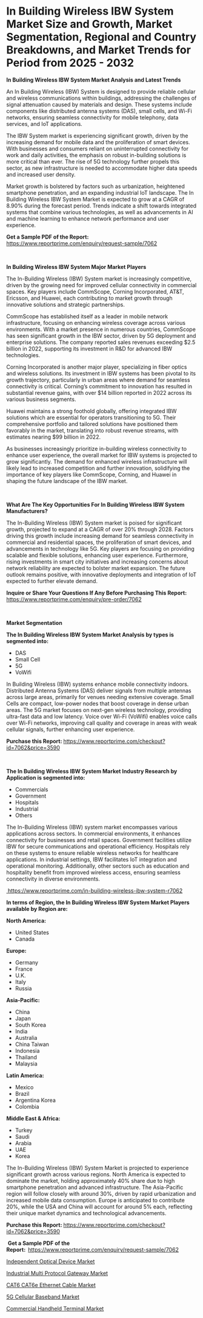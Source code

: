 <p><h1>In Building Wireless IBW System Market Size and Growth, Market Segmentation, Regional and Country Breakdowns, and Market Trends for Period from 2025 -  2032</h1></p><p><strong>In Building Wireless IBW System Market Analysis and Latest Trends</strong></p>
<p><p>An In Building Wireless (IBW) System is designed to provide reliable cellular and wireless communications within buildings, addressing the challenges of signal attenuation caused by materials and design. These systems include components like distributed antenna systems (DAS), small cells, and Wi-Fi networks, ensuring seamless connectivity for mobile telephony, data services, and IoT applications.</p><p>The IBW System market is experiencing significant growth, driven by the increasing demand for mobile data and the proliferation of smart devices. With businesses and consumers reliant on uninterrupted connectivity for work and daily activities, the emphasis on robust in-building solutions is more critical than ever. The rise of 5G technology further propels this sector, as new infrastructure is needed to accommodate higher data speeds and increased user density.</p><p>Market growth is bolstered by factors such as urbanization, heightened smartphone penetration, and an expanding industrial IoT landscape. The In Building Wireless IBW System Market is expected to grow at a CAGR of 8.90% during the forecast period. Trends indicate a shift towards integrated systems that combine various technologies, as well as advancements in AI and machine learning to enhance network performance and user experience.</p></p>
<p><strong>Get a Sample PDF of the Report:&nbsp;</strong> <a href="https://www.reportprime.com/enquiry/request-sample/7062?utm_campaign=2012&utm_medium=2&utm_source=Github&utm_content=ia&utm_term=19032025&utm_id=in-building-wireless-ibw-system">https://www.reportprime.com/enquiry/request-sample/7062</a></p>
<p>&nbsp;</p>
<p><strong>In Building Wireless IBW System Major Market Players</strong></p>
<p><p>The In-Building Wireless (IBW) System market is increasingly competitive, driven by the growing need for improved cellular connectivity in commercial spaces. Key players include CommScope, Corning Incorporated, AT&T, Ericsson, and Huawei, each contributing to market growth through innovative solutions and strategic partnerships.</p><p>CommScope has established itself as a leader in mobile network infrastructure, focusing on enhancing wireless coverage across various environments. With a market presence in numerous countries, CommScope has seen significant growth in the IBW sector, driven by 5G deployment and enterprise solutions. The company reported sales revenues exceeding $2.5 billion in 2022, supporting its investment in R&D for advanced IBW technologies.</p><p>Corning Incorporated is another major player, specializing in fiber optics and wireless solutions. Its investment in IBW systems has been pivotal to its growth trajectory, particularly in urban areas where demand for seamless connectivity is critical. Corning’s commitment to innovation has resulted in substantial revenue gains, with over $14 billion reported in 2022 across its various business segments.</p><p>Huawei maintains a strong foothold globally, offering integrated IBW solutions which are essential for operators transitioning to 5G. Their comprehensive portfolio and tailored solutions have positioned them favorably in the market, translating into robust revenue streams, with estimates nearing $99 billion in 2022.</p><p>As businesses increasingly prioritize in-building wireless connectivity to enhance user experience, the overall market for IBW systems is projected to grow significantly. The demand for enhanced wireless infrastructure will likely lead to increased competition and further innovation, solidifying the importance of key players like CommScope, Corning, and Huawei in shaping the future landscape of the IBW market.</p></p>
<p>&nbsp;</p>
<p><strong>What Are The Key Opportunities For In Building Wireless IBW System Manufacturers?</strong></p>
<p><p>The In-Building Wireless (IBW) System market is poised for significant growth, projected to expand at a CAGR of over 20% through 2028. Factors driving this growth include increasing demand for seamless connectivity in commercial and residential spaces, the proliferation of smart devices, and advancements in technology like 5G. Key players are focusing on providing scalable and flexible solutions, enhancing user experience. Furthermore, rising investments in smart city initiatives and increasing concerns about network reliability are expected to bolster market expansion. The future outlook remains positive, with innovative deployments and integration of IoT expected to further elevate demand.</p></p>
<p><strong>Inquire or Share Your Questions If Any Before Purchasing This Report:</strong> <a href="https://www.reportprime.com/enquiry/pre-order/7062?utm_campaign=2012&utm_medium=2&utm_source=Github&utm_content=ia&utm_term=19032025&utm_id=in-building-wireless-ibw-system">https://www.reportprime.com/enquiry/pre-order/7062</a></p>
<p>&nbsp;</p>
<p><strong>Market Segmentation</strong></p>
<p><strong>The In Building Wireless IBW System Market Analysis by types is segmented into:</strong></p>
<p><ul><li>DAS</li><li>Small Cell</li><li>5G</li><li>VoWifi</li></ul></p>
<p><p>In Building Wireless (IBW) systems enhance mobile connectivity indoors. Distributed Antenna Systems (DAS) deliver signals from multiple antennas across large areas, primarily for venues needing extensive coverage. Small Cells are compact, low-power nodes that boost coverage in dense urban areas. The 5G market focuses on next-gen wireless technology, providing ultra-fast data and low latency. Voice over Wi-Fi (VoWifi) enables voice calls over Wi-Fi networks, improving call quality and coverage in areas with weak cellular signals, further enhancing user experience.</p></p>
<p><strong>Purchase this Report:&nbsp;</strong><a href="https://www.reportprime.com/checkout?id=7062&price=3590&utm_campaign=2012&utm_medium=2&utm_source=Github&utm_content=ia&utm_term=19032025&utm_id=in-building-wireless-ibw-system">https://www.reportprime.com/checkout?id=7062&price=3590</a></p>
<p>&nbsp;</p>
<p><strong>The In Building Wireless IBW System Market Industry Research by Application is segmented into:</strong></p>
<p><ul><li>Commercials</li><li>Government</li><li>Hospitals</li><li>Industrial</li><li>Others</li></ul></p>
<p><p>The In-Building Wireless (IBW) system market encompasses various applications across sectors. In commercial environments, it enhances connectivity for businesses and retail spaces. Government facilities utilize IBW for secure communications and operational efficiency. Hospitals rely on these systems to ensure reliable wireless networks for healthcare applications. In industrial settings, IBW facilitates IoT integration and operational monitoring. Additionally, other sectors such as education and hospitality benefit from improved wireless access, ensuring seamless connectivity in diverse environments.</p></p>
<p><a href="https://www.reportprime.com/in-building-wireless-ibw-system-r7062?utm_campaign=2012&utm_medium=2&utm_source=Github&utm_content=ia&utm_term=19032025&utm_id=in-building-wireless-ibw-system">&nbsp;https://www.reportprime.com/in-building-wireless-ibw-system-r7062</a></p>
<p><strong>In terms of Region, the In Building Wireless IBW System Market Players available by Region are:</strong></p>
<p>
    <p> <strong> North America: </strong>
        <ul>
            <li>United States</li>
            <li>Canada</li>
        </ul>
        </p> 
    <p> <strong> Europe: </strong>
        <ul>
            <li>Germany</li>
            <li>France</li>
            <li>U.K.</li>
            <li>Italy</li>
            <li>Russia</li>
        </ul>
        </p> 
    <p> <strong> Asia-Pacific: </strong>
        <ul>
            <li>China</li>
            <li>Japan</li>
            <li>South Korea</li>
            <li>India</li>
            <li>Australia</li>
            <li>China Taiwan</li>
            <li>Indonesia</li>
            <li>Thailand</li>
            <li>Malaysia</li>
        </ul>
        </p> 
    <p> <strong> Latin America: </strong>
        <ul>
            <li>Mexico</li>
            <li>Brazil</li>
            <li>Argentina Korea</li>
            <li>Colombia</li>
        </ul>
        </p> 
    <p> <strong> Middle East & Africa: </strong>
        <ul>
            <li>Turkey</li>
            <li>Saudi</li>
            <li>Arabia</li>
            <li>UAE</li>
            <li>Korea</li>
        </ul>
    </p>
    </p>
<p><p>The In-Building Wireless (IBW) System Market is projected to experience significant growth across various regions. North America is expected to dominate the market, holding approximately 40% share due to high smartphone penetration and advanced infrastructure. The Asia-Pacific region will follow closely with around 30%, driven by rapid urbanization and increased mobile data consumption. Europe is anticipated to contribute 20%, while the USA and China will account for around 5% each, reflecting their unique market dynamics and technological advancements.</p></p>
<p><strong>Purchase this Report: </strong><a href="https://www.reportprime.com/checkout?id=7062&price=3590&utm_campaign=2012&utm_medium=2&utm_source=Github&utm_content=ia&utm_term=19032025&utm_id=in-building-wireless-ibw-system">https://www.reportprime.com/checkout?id=7062&price=3590</a></p>
<p>&nbsp;<strong>Get a Sample PDF of the Report:&nbsp;&nbsp;</strong><a href="https://www.reportprime.com/enquiry/request-sample/7062?utm_campaign=2012&utm_medium=2&utm_source=Github&utm_content=ia&utm_term=19032025&utm_id=in-building-wireless-ibw-system">https://www.reportprime.com/enquiry/request-sample/7062</a></p>
<p><strong></strong></p>
<p><p><a href="https://github.com/bawksmaedamu/Market-Research-Report-List-1/blob/main/independent-optical-device-market.md?utm_campaign=2012&utm_medium=2&utm_source=Github&utm_content=ia&utm_term=19032025&utm_id=in-building-wireless-ibw-system">Independent Optical Device Market</a></p><p><a href="https://github.com/marfosamiko7/Market-Research-Report-List-1/blob/main/industrial-multi-protocol-gateway-market.md?utm_campaign=2012&utm_medium=2&utm_source=Github&utm_content=ia&utm_term=19032025&utm_id=in-building-wireless-ibw-system">Industrial Multi Protocol Gateway Market</a></p><p><a href="https://github.com/grimssummouc/Market-Research-Report-List-1/blob/main/cat6-cat6e-ethernet-cable-market.md?utm_campaign=2012&utm_medium=2&utm_source=Github&utm_content=ia&utm_term=19032025&utm_id=in-building-wireless-ibw-system">CAT6 CAT6e Ethernet Cable Market</a></p><p><a href="https://github.com/agemakisel4b/Market-Research-Report-List-1/blob/main/5g-cellular-baseband-market.md?utm_campaign=2012&utm_medium=2&utm_source=Github&utm_content=ia&utm_term=19032025&utm_id=in-building-wireless-ibw-system">5G Cellular Baseband Market</a></p><p><a href="https://github.com/gierlravasty/Market-Research-Report-List-1/blob/main/commercial-handheld-terminal-market.md?utm_campaign=2012&utm_medium=2&utm_source=Github&utm_content=ia&utm_term=19032025&utm_id=in-building-wireless-ibw-system">Commercial Handheld Terminal Market</a></p></p>